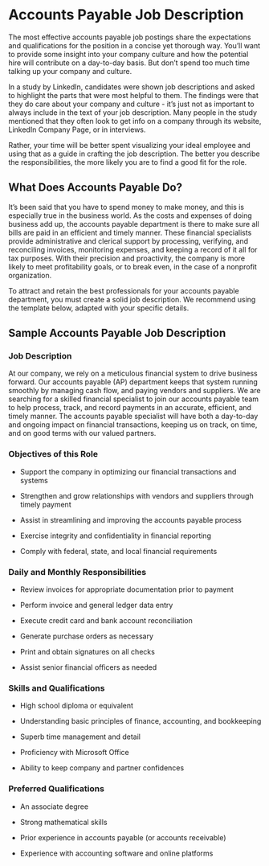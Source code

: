 # Accounts Payable Job Description

The most effective accounts payable job postings share the expectations and qualifications for the position in a concise yet thorough way. You’ll want to provide some insight into your company culture and how the potential hire will contribute on a day-to-day basis. But don’t spend too much time talking up your company and culture.

In a study by LinkedIn, candidates were shown job descriptions and asked to highlight the parts that were most helpful to them. The findings were that they do care about your company and culture - it’s just not as important to always include in the text of your job description. Many people in the study mentioned that they often look to get info on a company through its website, LinkedIn Company Page, or in interviews.

Rather, your time will be better spent visualizing your ideal employee and using that as a guide in crafting the job description. The better you describe the responsibilities, the more likely you are to find a good fit for the role.
## What Does Accounts Payable Do?

It’s been said that you have to spend money to make money, and this is especially true in the business world. As the costs and expenses of doing business add up, the accounts payable department is there to make sure all bills are paid in an efficient and timely manner. These financial specialists provide administrative and clerical support by processing, verifying, and reconciling invoices, monitoring expenses, and keeping a record of it all for tax purposes. With their precision and proactivity, the company is more likely to meet profitability goals, or to break even, in the case of a nonprofit organization.

To attract and retain the best professionals for your accounts payable department, you must create a solid job description. We recommend using the template below, adapted with your specific details.
## Sample Accounts Payable Job Description

### Job Description

At our company, we rely on a meticulous financial system to drive business forward. Our accounts payable (AP) department keeps that system running smoothly by managing cash flow, and paying vendors and suppliers. We are searching for a skilled financial specialist to join our accounts payable team to help process, track, and record payments in an accurate, efficient, and timely manner. The accounts payable specialist will have both a day-to-day and ongoing impact on financial transactions, keeping us on track, on time, and on good terms with our valued partners.

### Objectives of this Role

* Support the company in optimizing our financial transactions and systems

* Strengthen and grow relationships with vendors and suppliers through timely payment

* Assist in streamlining and improving the accounts payable process

* Exercise integrity and confidentiality in financial reporting

* Comply with federal, state, and local financial requirements

### Daily and Monthly Responsibilities

* Review invoices for appropriate documentation prior to payment

* Perform invoice and general ledger data entry

* Execute credit card and bank account reconciliation

* Generate purchase orders as necessary

* Print and obtain signatures on all checks

* Assist senior financial officers as needed

### Skills and Qualifications

* High school diploma or equivalent

* Understanding basic principles of finance, accounting, and bookkeeping

* Superb time management and detail

* Proficiency with Microsoft Office

* Ability to keep company and partner confidences

### Preferred Qualifications

* An associate degree

* Strong mathematical skills

* Prior experience in accounts payable (or accounts receivable)

* Experience with accounting software and online platforms

